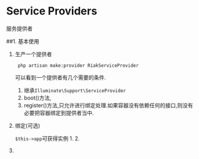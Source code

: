 # Service Providers

服务提供者

##1. 基本使用

1. 生产一个提供者

        php artisan make:provider RiakServiceProvider

    可以看到一个提供者有几个需要的条件.
    
    1. 继承`Illuminate\Support\ServiceProvider`
    2. boot()方法,
    3. register()方法,只允许进行绑定处理.如果容器没有依赖任何的接口,则没有必要把容器绑定到提供者当中.

2. 绑定(可选)

    `$this->app`可获得实例
    1. 
    2. 
3. 

    